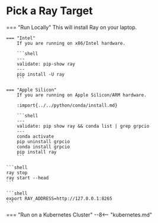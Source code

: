 # Pick a Ray Target

=== "Run Locally"
    This will install Ray on your laptop.
    
    === "Intel"
        If you are running on x86/Intel hardware.

        ```shell
        ---
        validate: pip-show ray
        ---
        pip install -U ray
        ```

    === "Apple Silicon"
        If you are running on Apple Silicon/ARM hardware.
        
        :import{../../python/conda/install.md}
        
        ```shell
        ---
        validate: pip show ray && conda list | grep grpcio
        ---
        conda activate
        pip uninstall grpcio
        conda install grpcio
        pip install ray
        ```
        
    ```shell
    ray stop
    ray start --head
    ```
    
    ```shell
    export RAY_ADDRESS=http://127.0.0.1:8265
    ```

=== "Run on a Kubernetes Cluster"
    --8<-- "kubernetes.md"
